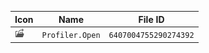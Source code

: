 | Icon | Name | File ID |
| ---  | ---  | ---     |
| ![](Profiler.Open.png) | `Profiler.Open` | `6407004755290274392` |
